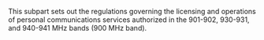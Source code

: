 This subpart sets out the regulations governing the licensing and operations of personal communications services authorized in the 901-902, 930-931, and 940-941 MHz bands (900 MHz band).

